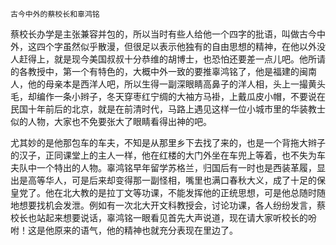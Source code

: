     古今中外的蔡校长和辜鸿铭 

   蔡校长办学是主张兼容并包的，所以当时有些人给他一个四字的批语，叫做古今中外，这四个字虽然似乎散漫，但很足以表示他独有的自由思想的精神，在他以外没人赶得上，就是现今美国叔叔十分恭维的胡博士，也恐怕还要差一点儿吧。他所请的各教授中，第一个有特色的，大概中外一致的要推辜鸿铭了，他是福建的闽南人，他的母亲本是西洋人吧，所以生得一副深眼睛高鼻子的洋人相，头上一撮黄头毛，却编作一条小辫子，冬天穿枣红宁绸的大袖方马褂，上戴瓜皮小帽，不要说在民国十年前后的北京，就是在前清时代，马路上遇见这样一位小城市里的华装教士似的人物，大家也不免要张大了眼睛看得出神的吧。

   尤其妙的是他那包车的车夫，不知是从那里乡下去找了来的，也是一个背拖大辫子的汉子，正同课堂上的主人一样，他在红楼的大门外坐在车兜上等着，也不失为车夫队中一个特出的人物。辜鸿铭早年留学苏格兰，归国后有一时也是西装革履，显出是高等华人，可是后来却变得那一副怪相，嘴里也满口春秋大义，成了十足的保皇党了。他在北大教的是拉丁文等功课，不能发挥他的正统思想，可是他总随时随地想要找机会发泄。例如有一次北大开文科教授会，讨论功课，各人纷纷发言，蔡校长也站起来想要说话，辜鸿铭一眼看见首先大声说道，现在请大家听校长的吩咐！这是他原来的语气，他的精神也就充分表现在里边了。

